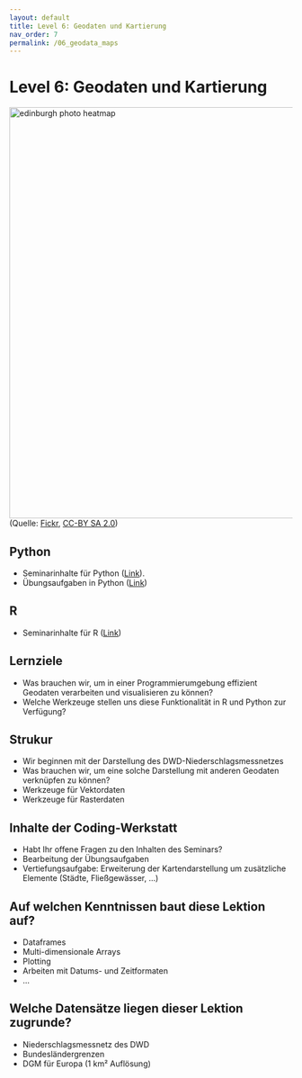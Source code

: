 ```yaml
---
layout: default
title: Level 6: Geodaten und Kartierung
nav_order: 7
permalink: /06_geodata_maps
---
```



# Level 6: Geodaten und Kartierung

<a data-flickr-embed="true" href="https://www.flickr.com/photos/stevefaeembra/3598407845/" title="edinburgh photo heatmap"><img src="https://live.staticflickr.com/2427/3598407845_e64a999d10_b.jpg" width="1024" height="731" alt="edinburgh photo heatmap"></a><script async src="//embedr.flickr.com/assets/client-code.js" charset="utf-8"></script>
(Quelle: [Fickr](https://www.flickr.com/photos/stevefaeembra/3598407845), [CC-BY SA 2.0](https://creativecommons.org/licenses/by-sa/2.0/))

## Python

- Seminarinhalte für Python ([Link](python/mastering-geodata-in-python.html)).
- Übungsaufgaben in Python ([Link](python/uebung/uebung.html))

## R

- Seminarinhalte für R ([Link](R/mastering-geodata-in-r.html))


## Lernziele

- Was brauchen wir, um in einer Programmierumgebung effizient Geodaten verarbeiten
und visualisieren zu können?
- Welche Werkzeuge stellen uns diese Funktionalität in R und Python zur Verfügung?

## Strukur

- Wir beginnen mit der Darstellung des DWD-Niederschlagsmessnetzes
- Was brauchen wir, um eine solche Darstellung mit anderen Geodaten verknüpfen zu können?
- Werkzeuge für Vektordaten
- Werkzeuge für Rasterdaten

## Inhalte der Coding-Werkstatt

- Habt Ihr offene Fragen zu den Inhalten des Seminars?
- Bearbeitung der Übungsaufgaben
- Vertiefungsaufgabe: Erweiterung der Kartendarstellung um zusätzliche Elemente (Städte, Fließgewässer, ...)


## Auf welchen Kenntnissen baut diese Lektion auf?

- Dataframes
- Multi-dimensionale Arrays
- Plotting
- Arbeiten mit Datums- und Zeitformaten
- ...

## Welche Datensätze liegen dieser Lektion zugrunde?

- Niederschlagsmessnetz des DWD
- Bundesländergrenzen
- DGM für Europa (1 km² Auflösung)

